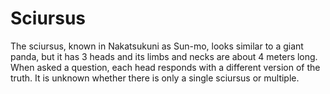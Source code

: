 # Sciursus

<meta property="og:description" content="The sciursus, known in Nakatsukuni as Sun-mo, looks similar to a giant panda.">

The sciursus, known in Nakatsukuni as Sun-mo, looks similar to a giant panda, but it has 3 heads and its limbs and necks are about 4 meters long. When asked a question, each head responds with a different version of the truth. It is unknown whether there is only a single sciursus or multiple.